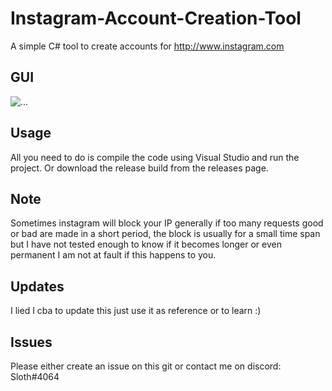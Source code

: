 # Instagram-Account-Creation-Tool
A simple C# tool to create accounts for http://www.instagram.com

## GUI
<img alt="..." src="https://i.imgur.com/WFoNuIS.png" />

## Usage
All you need to do is compile the code using Visual Studio and run the project.
Or download the release build from the releases page.

## Note
Sometimes instagram will block your IP generally if too many requests good or bad are made in a short period, the block is usually for a small time span but I have not tested enough to know if it becomes longer or even permanent I am not at fault if this happens to you.

## Updates
I lied I cba to update this just use it as reference or to learn :)

## Issues
Please either create an issue on this git or contact me on discord: Sloth#4064
